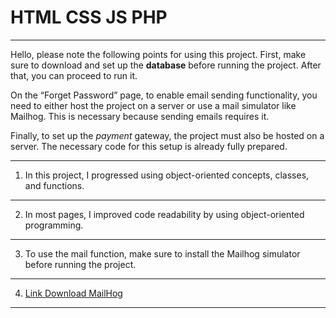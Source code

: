 # HTML CSS JS PHP

---

Hello, please note the following points for using this project. First, make sure to download and set up the **database** before running the project. After that, you can proceed to run it.

On the “Forget Password” page, to enable email sending functionality, you need to either host the project on a server or use a mail simulator like Mailhog. This is necessary because sending emails requires it.

Finally, to set up the *payment* gateway, the project must also be hosted on a server. The necessary code for this setup is already fully prepared.

---
1. In this project, I progressed using object-oriented concepts, classes, and functions.
---
2. In most pages, I improved code readability by using object-oriented programming.
---
3. To use the mail function, make sure to install the Mailhog simulator before running the project.
---
4. [Link Download MailHog](https://github.com/mailhog/MailHog/releases)
---